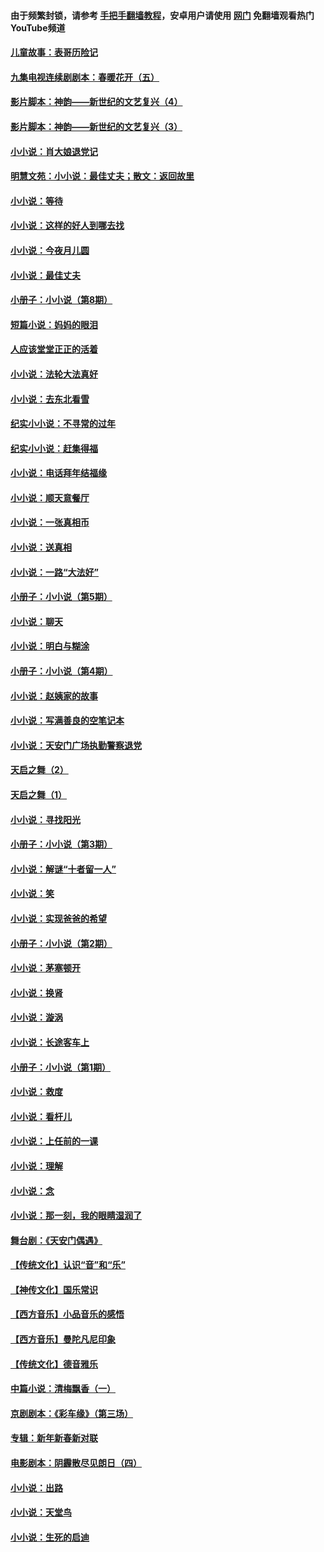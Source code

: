 #### 由于频繁封锁，请参考 [手把手翻墙教程](https://github.com/gfw-breaker/guides/wiki/)，安卓用户请使用 [网门](https://github.com/gfw-breaker/nogfw/blob/master/dl.md?t=05132300) 免翻墙观看热门YouTube频道 

#### [儿童故事：表哥历险记](../pages/328/383535.md?t=05132300) 

#### [九集电视连续剧剧本：春暖花开（五）](../pages/328/275919.md?t=05132300) 

#### [影片脚本：神韵——新世纪的文艺复兴（4）](../pages/328/266089.md?t=05132300) 

#### [影片脚本：神韵——新世纪的文艺复兴（3）](../pages/328/266087.md?t=05132300) 

#### [小小说：肖大娘退党记](../pages/328/239807.md?t=05132300) 

#### [明慧文苑：小小说：最佳丈夫；散文：返回故里](../pages/328/3439.md?t=05132300) 

#### [小小说：等待](../pages/328/223927.md?t=05132300) 

#### [小小说：这样的好人到哪去找](../pages/328/209396.md?t=05132300) 

#### [小小说：今夜月儿圆](../pages/328/193588.md?t=05132300) 

#### [小小说：最佳丈夫](../pages/328/190938.md?t=05132300) 

#### [小册子：小小说（第8期）](../pages/328/188202.md?t=05132300) 

#### [短篇小说：妈妈的眼泪](../pages/328/187712.md?t=05132300) 

#### [人应该堂堂正正的活着](../pages/328/182430.md?t=05132300) 

#### [小小说：法轮大法真好](../pages/328/174669.md?t=05132300) 

#### [小小说：去东北看雪](../pages/328/173882.md?t=05132300) 

#### [纪实小小说：不寻常的过年](../pages/328/173187.md?t=05132300) 

#### [纪实小小说：赶集得福](../pages/328/172652.md?t=05132300) 

#### [小小说：电话拜年结福缘](../pages/328/172533.md?t=05132300) 

#### [小小说：顺天意餐厅](../pages/328/170182.md?t=05132300) 

#### [小小说：一张真相币](../pages/328/169410.md?t=05132300) 

#### [小小说：送真相](../pages/328/166713.md?t=05132300) 

#### [小小说：一路“大法好”](../pages/328/162016.md?t=05132300) 

#### [小册子：小小说（第5期）](../pages/328/161131.md?t=05132300) 

#### [小小说：聊天](../pages/328/159640.md?t=05132300) 

#### [小小说：明白与糊涂](../pages/328/158101.md?t=05132300) 

#### [小册子：小小说（第4期）](../pages/328/158006.md?t=05132300) 

#### [小小说：赵姨家的故事](../pages/328/157843.md?t=05132300) 

#### [小小说：写满善良的空笔记本](../pages/328/157382.md?t=05132300) 

#### [小小说：天安门广场执勤警察退党](../pages/328/156982.md?t=05132300) 

#### [天启之舞（2）](../pages/328/153440.md?t=05132300) 

#### [天启之舞（1）](../pages/328/153439.md?t=05132300) 

#### [小小说：寻找阳光](../pages/328/153065.md?t=05132300) 

#### [小册子：小小说（第3期）](../pages/328/151715.md?t=05132300) 

#### [小小说：解谜“十者留一人”](../pages/328/148967.md?t=05132300) 

#### [小小说：笑](../pages/328/148905.md?t=05132300) 

#### [小小说：实现爸爸的希望](../pages/328/148096.md?t=05132300) 

#### [小册子：小小说（第2期）](../pages/328/147214.md?t=05132300) 

#### [小小说：茅塞顿开](../pages/328/147030.md?t=05132300) 

#### [小小说：换肾](../pages/328/146770.md?t=05132300) 

#### [小小说：漩涡](../pages/328/146683.md?t=05132300) 

#### [小小说：长途客车上](../pages/328/145076.md?t=05132300) 

#### [小册子：小小说（第1期）](../pages/328/143963.md?t=05132300) 

#### [小小说：救度](../pages/328/143927.md?t=05132300) 

#### [小小说：看杆儿](../pages/328/142137.md?t=05132300) 

#### [小小说：上任前的一课](../pages/328/140808.md?t=05132300) 

#### [小小说：理解](../pages/328/140476.md?t=05132300) 

#### [小小说：念](../pages/328/139513.md?t=05132300) 

#### [小小说：那一刻，我的眼睛湿润了](../pages/328/138476.md?t=05132300) 

#### [舞台剧：《天安门偶遇》](../pages/328/117155.md?t=05132300) 

#### [【传统文化】认识“音”和“乐”](../pages/328/108667.md?t=05132300) 

#### [【神传文化】国乐常识](../pages/328/104225.md?t=05132300) 

#### [【西方音乐】小品音乐的感悟](../pages/328/102924.md?t=05132300) 

#### [【西方音乐】曼陀凡尼印象](../pages/328/102922.md?t=05132300) 

#### [【传统文化】德音雅乐](../pages/328/102923.md?t=05132300) 

#### [中篇小说：清梅飘香（一）](../pages/328/101058.md?t=05132300) 

#### [京剧剧本：《彩车缘》（第三场）](../pages/328/96434.md?t=05132300) 

#### [专辑：新年新春新对联](../pages/328/94991.md?t=05132300) 

#### [电影剧本：阴霾散尽见朗日（四）](../pages/328/87081.md?t=05132300) 

#### [小小说：出路](../pages/328/84848.md?t=05132300) 

#### [小小说：天堂鸟](../pages/328/83084.md?t=05132300) 

#### [小小说：生死的启迪](../pages/328/70977.md?t=05132300) 

